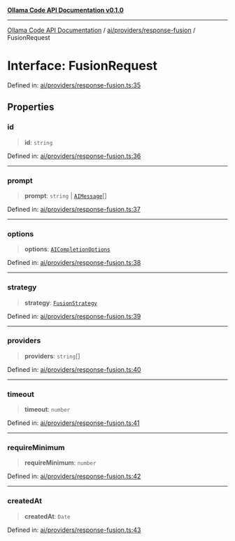 [**Ollama Code API Documentation v0.1.0**](../../../../README.md)

***

[Ollama Code API Documentation](../../../../modules.md) / [ai/providers/response-fusion](../README.md) / FusionRequest

# Interface: FusionRequest

Defined in: [ai/providers/response-fusion.ts:35](https://github.com/erichchampion/ollama-code/blob/1174940021f16bcb3532cf8cda9d6c9f9b0e072f/ollama-code/src/ai/providers/response-fusion.ts#L35)

## Properties

### id

> **id**: `string`

Defined in: [ai/providers/response-fusion.ts:36](https://github.com/erichchampion/ollama-code/blob/1174940021f16bcb3532cf8cda9d6c9f9b0e072f/ollama-code/src/ai/providers/response-fusion.ts#L36)

***

### prompt

> **prompt**: `string` \| [`AIMessage`](../../interfaces/AIMessage.md)[]

Defined in: [ai/providers/response-fusion.ts:37](https://github.com/erichchampion/ollama-code/blob/1174940021f16bcb3532cf8cda9d6c9f9b0e072f/ollama-code/src/ai/providers/response-fusion.ts#L37)

***

### options

> **options**: [`AICompletionOptions`](../../interfaces/AICompletionOptions.md)

Defined in: [ai/providers/response-fusion.ts:38](https://github.com/erichchampion/ollama-code/blob/1174940021f16bcb3532cf8cda9d6c9f9b0e072f/ollama-code/src/ai/providers/response-fusion.ts#L38)

***

### strategy

> **strategy**: [`FusionStrategy`](FusionStrategy.md)

Defined in: [ai/providers/response-fusion.ts:39](https://github.com/erichchampion/ollama-code/blob/1174940021f16bcb3532cf8cda9d6c9f9b0e072f/ollama-code/src/ai/providers/response-fusion.ts#L39)

***

### providers

> **providers**: `string`[]

Defined in: [ai/providers/response-fusion.ts:40](https://github.com/erichchampion/ollama-code/blob/1174940021f16bcb3532cf8cda9d6c9f9b0e072f/ollama-code/src/ai/providers/response-fusion.ts#L40)

***

### timeout

> **timeout**: `number`

Defined in: [ai/providers/response-fusion.ts:41](https://github.com/erichchampion/ollama-code/blob/1174940021f16bcb3532cf8cda9d6c9f9b0e072f/ollama-code/src/ai/providers/response-fusion.ts#L41)

***

### requireMinimum

> **requireMinimum**: `number`

Defined in: [ai/providers/response-fusion.ts:42](https://github.com/erichchampion/ollama-code/blob/1174940021f16bcb3532cf8cda9d6c9f9b0e072f/ollama-code/src/ai/providers/response-fusion.ts#L42)

***

### createdAt

> **createdAt**: `Date`

Defined in: [ai/providers/response-fusion.ts:43](https://github.com/erichchampion/ollama-code/blob/1174940021f16bcb3532cf8cda9d6c9f9b0e072f/ollama-code/src/ai/providers/response-fusion.ts#L43)
